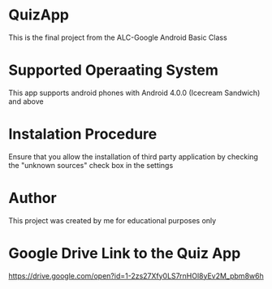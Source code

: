 # QuizApp
This is the final project from the ALC-Google Android Basic Class
# Supported Operaating System
This app supports android phones with Android 4.0.0 (Icecream Sandwich) and above
# Instalation Procedure
Ensure that you allow the installation of third party application by checking the "unknown sources" check box in the settings
# Author
This project was created by me for educational purposes only
# Google Drive Link to the Quiz App
https://drive.google.com/open?id=1-2zs27Xfy0LS7rnHOl8yEv2M_pbm8w6h
